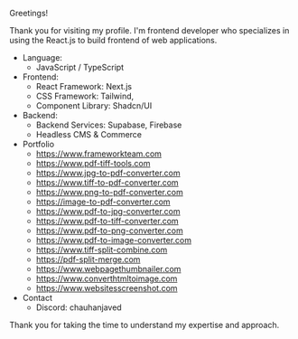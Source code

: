 Greetings!

Thank you for visiting my profile. I'm frontend developer who specializes in using the React.js to build frontend of web applications.

- Language:
  - JavaScript / TypeScript
- Frontend:
  - React Framework: Next.js
  - CSS Framework: Tailwind,
  - Component Library: Shadcn/UI
- Backend:
  - Backend Services: Supabase, Firebase
  - Headless CMS & Commerce
- Portfolio
  - <a href="https://www.frameworkteam.com" target="_blank" rel="noopener noreferrer">https://www.frameworkteam.com</a>
  - <a href="https://www.pdf-tiff-tools.com" target="_blank" rel="noopener noreferrer">https://www.pdf-tiff-tools.com</a>
  - <a href="https://www.jpg-to-pdf-converter.com" target="_blank" rel="noopener noreferrer">https://www.jpg-to-pdf-converter.com</a>
  - <a href="https://www.tiff-to-pdf-converter.com" target="_blank" rel="noopener noreferrer">https://www.tiff-to-pdf-converter.com</a>
  - <a href="https://www.png-to-pdf-converter.com" target="_blank" rel="noopener noreferrer">https://www.png-to-pdf-converter.com</a>
  - <a href="https://image-to-pdf-converter.com" target="_blank" rel="noopener noreferrer">https://image-to-pdf-converter.com</a>
  - <a href="https://www.pdf-to-jpg-converter.com" target="_blank" rel="noopener noreferrer">https://www.pdf-to-jpg-converter.com</a>
  - <a href="https://www.pdf-to-tiff-converter.com" target="_blank" rel="noopener noreferrer">https://www.pdf-to-tiff-converter.com</a>
  - <a href="https://www.pdf-to-png-converter.com" target="_blank" rel="noopener noreferrer">https://www.pdf-to-png-converter.com</a>
  - <a href="https://www.pdf-to-image-converter.com" target="_blank" rel="noopener noreferrer">https://www.pdf-to-image-converter.com</a>
  - <a href="https://www.tiff-split-combine.com" target="_blank" rel="noopener noreferrer">https://www.tiff-split-combine.com</a>
  - <a href="https://pdf-split-merge.com" target="_blank" rel="noopener noreferrer">https://pdf-split-merge.com</a>
  - <a href="https://www.webpagethumbnailer.com" target="_blank" rel="noopener noreferrer">https://www.webpagethumbnailer.com</a>
  - <a href="https://www.converthtmltoimage.com" target="_blank" rel="noopener noreferrer">https://www.converthtmltoimage.com</a>
  - <a href="https://www.websitesscreenshot.com" target="_blank" rel="noopener noreferrer">https://www.websitesscreenshot.com</a>
- Contact
  - Discord: chauhanjaved  
  
Thank you for taking the time to understand my expertise and approach.

